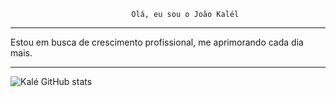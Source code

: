 
                               Olá, eu sou o João Kalél
<hr>
Estou em busca de crescimento profissional, me aprimorando cada dia mais.
<hr>





![Kalé GitHub stats](https://github-readme-stats.vercel.app/api?username=KalelFernandes&theme=dark&show_icons=true)




